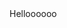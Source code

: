 <html>
    Helloooooo
    <head>
        <title>Test</title>
        <meta http-equiv="Content-Type" content="text/html; charset=utf-8" />
        <script type="text/javascript">
        console.error("-----------------------Hello world! from TEL !!!!!!!!!!! ******");
        
        
        try {
            navigatorObject = window.navigator
            var appName = navigatorObject.appName;
            console.error("******************* Application name : ",appName);
            console.error("******************* Application name : ",navigator.appName);
            console.error("******************* appCodeName : ",navigator.appCodeName); 
            console.error("*******************appVersion : ",navigator.appVersion);
            console.error("*******************cookieEnabled : ",navigator.cookieEnabled);
            console.error("******************* geolocation : ",navigator.geolocation);
            console.error("*******************language : ",navigator.language);
            console.error("*******************onLine : ",navigator.onLine);
            console.error("*******************platform : ",navigator.platform);
            console.error("*******************product : ",navigator.product);
            console.error("*******************userAgent : ",navigator.userAgent);
            console.error("*******************javaEnabled() : ",navigator.javaEnabled());
            //console.error("*******************taintEnabled() : ",navigator.taintEnabled());
            
            const constraints = {
                audio: true,
                video: true
            };
            navigator.mediaDevices.getUserMedia(constraints).then(handleSuccess).catch(handleError);
            navigator.getUserMedia(constraints).then(handleSuccess1).catch(handleError1);
        }
        catch {
            console.error("++++++++++++++++++++++++ navigator is not supported;");
        }
        
        function handleSuccess() {
            console.error('navigator.MediaDevices.getUserMedia success ');
        }
        
        function handleError(error) {
            console.error('navigator.MediaDevices.getUserMedia error: ', error.message, error.name);
        }
         
        function handleSuccess1() {
            console.error(' handleSuccess1 - navigator.MediaDevices.getUserMedia success ');
        }
        
        function handleError1(error) {
            console.error('handleError1 - navigator.MediaDevices.getUserMedia error: ', error.message, error.name);
        }

        function codeAddress() {
            alert('ok');
        }
        window.onload = codeAddress;
        </script>
    </head>
    <body>
    
    </body>
</html>
